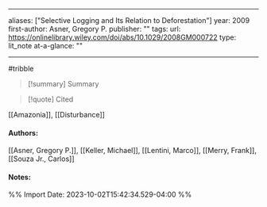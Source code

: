   
---
aliases: ["Selective Logging and Its Relation to Deforestation"] 
year: 2009 
first-author: Asner, Gregory P.
publisher: "" 
tags:
url: https://onlinelibrary.wiley.com/doi/abs/10.1029/2008GM000722 
type: lit_note
at-a-glance: ""

--- 
#tribble
>[!summary] Summary

>[!quote] Cited

[[Amazonia]], [[Disturbance]]
#### Authors:
[[Asner, Gregory P.]], [[Keller, Michael]], [[Lentini, Marco]], [[Merry, Frank]], [[Souza Jr., Carlos]]
#### Notes:


%% Import Date: 2023-10-02T15:42:34.529-04:00 %%
